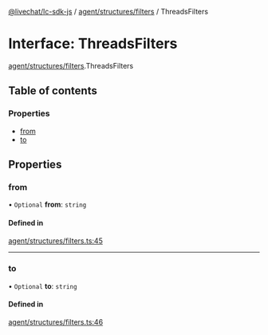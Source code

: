 [@livechat/lc-sdk-js](../README.md) / [agent/structures/filters](../modules/agent_structures_filters.md) / ThreadsFilters

# Interface: ThreadsFilters

[agent/structures/filters](../modules/agent_structures_filters.md).ThreadsFilters

## Table of contents

### Properties

- [from](agent_structures_filters.ThreadsFilters.md#from)
- [to](agent_structures_filters.ThreadsFilters.md#to)

## Properties

### from

• `Optional` **from**: `string`

#### Defined in

[agent/structures/filters.ts:45](https://github.com/livechat/lc-sdk-js/blob/a921f8a/src/agent/structures/filters.ts#L45)

___

### to

• `Optional` **to**: `string`

#### Defined in

[agent/structures/filters.ts:46](https://github.com/livechat/lc-sdk-js/blob/a921f8a/src/agent/structures/filters.ts#L46)
